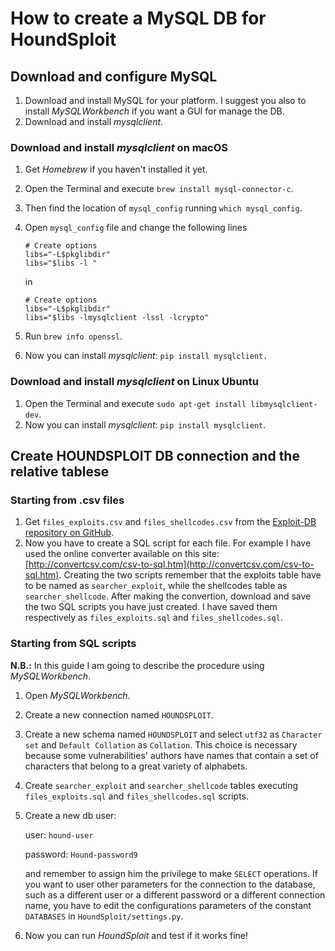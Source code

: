 # How to create a MySQL DB for HoundSploit

## Download and configure MySQL

1. Download and install MySQL for your platform. I suggest you also to install _MySQLWorkbench_ if you want a GUI for manage the DB.
2. Download and install _mysqlclient_.

### Download and install _mysqlclient_ on macOS
1. Get _Homebrew_ if you haven't installed it yet.
2. Open the Terminal and execute `brew install mysql-connector-c`.
3. Then find the location of `mysql_config` running `which mysql_config`.
4. Open `mysql_config` file and change the following lines
    ```
    # Create options 
    libs="-L$pkglibdir"
    libs="$libs -l "
    ```

    in

    ```
    # Create options 
    libs="-L$pkglibdir"
    libs="$libs -lmysqlclient -lssl -lcrypto"
    ```
5. Run `brew info openssl`.
6. Now you can install _mysqlclient_: `pip install mysqlclient.`

### Download and install _mysqlclient_ on Linux Ubuntu
1. Open the Terminal and execute `sudo apt-get install libmysqlclient-dev`.
2. Now you can install _mysqlclient_: `pip install mysqlclient`.

## Create HOUNDSPLOIT DB connection and the relative tablese

### Starting from .csv files
1. Get `files_exploits.csv` and `files_shellcodes.csv` from the [Exploit-DB repository on GitHub](https://github.com/offensive-security/exploitdb).
2. Now you have to create a SQL script for each file. For example I have used the online converter available on this site: [http://convertcsv.com/csv-to-sql.htm](http://convertcsv.com/csv-to-sql.htm). Creating the two scripts remember that the exploits table have to be named as `searcher_exploit`, while the shellcodes table as `searcher_shellcode`. After making the convertion, download and save the two SQL scripts you have just created. I have saved them respectively as `files_exploits.sql` and `files_shellcodes.sql`. 

### Starting from SQL scripts

**N.B.:** In this guide I am going to describe the procedure using _MySQLWorkbench_.

1. Open _MySQLWorkbench_.
2. Create a new connection named `HOUNDSPLOIT`.
3. Create a new schema named `HOUNDSPLOIT` and select `utf32` as `Character set` and `Default Collation` as `Collation`. This choice is necessary because some vulnerabilities' authors have names that contain a set of characters that belong to a great variety of alphabets.
4. Create `searcher_exploit` and `searcher_shellcode` tables executing `files_exploits.sql` and `files_shellcodes.sql` scripts.
5. Create a new db user:

    user: `hound-user`

    password: `Hound-password9`

    and remember to assign him the privilege to make `SELECT` operations.
    If you want to user other parameters for the connection to the database, such as a different user or a different password or a different connection name, you have to edit the configurations parameters of the constant `DATABASES` in `HoundSploit/settings.py`.
6. Now you can run _HoundSploit_ and test if it works fine!


